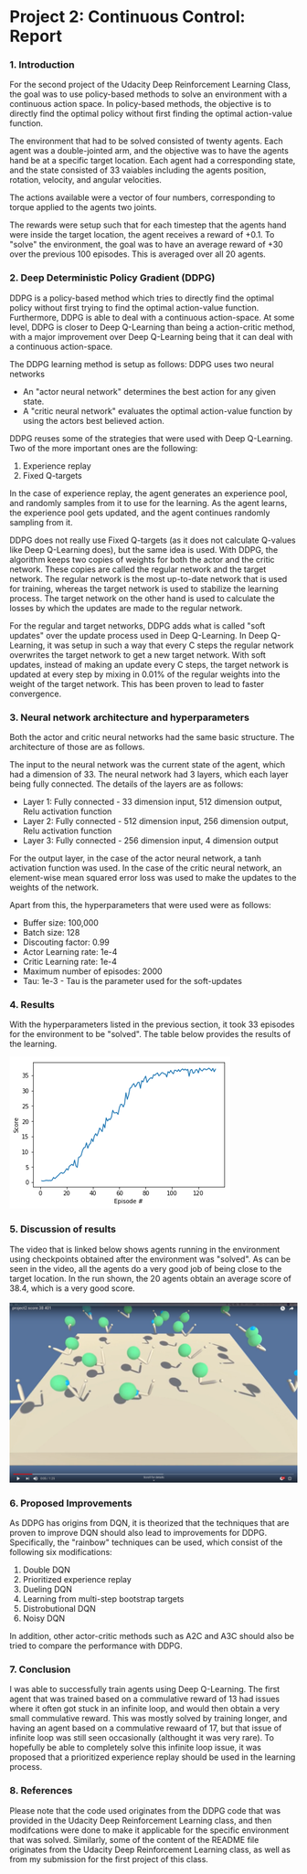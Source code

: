 # Project 2: Continuous Control: Report

### 1. Introduction

For the second project of the Udacity Deep Reinforcement Learning Class, the goal was to use policy-based methods to solve an environment with a continuous action space. In policy-based methods, the objective is to directly find the optimal policy without first finding the optimal action-value function.

The environment that had to be solved consisted of twenty agents. Each agent was a double-jointed arm, and the objective was to have the agents hand be at a specific target location. Each agent had a corresponding state, and the state consisted of 33 vaiables including the agents position, rotation, velocity, and angular velocities.

The actions available were a vector of four numbers, corresponding to torque applied to the agents two joints. 

The rewards were setup such that for each timestep that the agents hand were inside the target location, the agent receives a reward of +0.1. To "solve" the environment, the goal was to have an average reward of +30 over the previous 100 episodes. This is averaged over all 20 agents.

### 2. Deep Deterministic Policy Gradient (DDPG)
DDPG is a policy-based method which tries to directly find the optimal policy without first trying to find the optimal action-value function. Furthermore, DDPG is able to deal with a continuous action-space. At some level, DDPG is closer to Deep Q-Learning than being a action-critic method, with a major improvement over Deep Q-Learning being that it can deal with a continuous action-space.

The DDPG learning method is setup as follows:
DDPG uses two neural networks
- An "actor neural network" determines the best action for any given state.
- A "critic neural network" evaluates the optimal action-value function by using the actors best believed action.

DDPG reuses some of the strategies that were used with Deep Q-Learning. Two of the more important ones are the following:
1. Experience replay
2. Fixed Q-targets

In the case of experience replay, the agent generates an experience pool, and randomly samples from it to use for the learning. As the agent learns, the experience pool gets updated, and the agent continues randomly sampling from it.

DDPG does not really use Fixed Q-targets (as it does not calculate Q-values like Deep Q-Learning does), but the same idea is used. With DDPG, the algorithm keeps two copies of weights for both the actor and the critic network. These copies are called the regular network and the target network. The regular network is the most up-to-date network that is used for training, whereas the target network is used to stabilize the learning process. The target network on the other hand is used to calculate the losses by which the updates are made to the regular network.

For the regular and target networks, DDPG adds what is called "soft updates" over the update process used in Deep Q-Learning. In Deep Q-Learning, it was setup in such a way that every C steps the regular network overwrites the target network to get a new target network. With soft updates, instead of making an update every C steps, the target network is updated at every step by mixing in 0.01% of the regular weights into the weight of the target network. This has been proven to lead to faster convergence.

### 3. Neural network architecture and hyperparameters
Both the actor and critic neural networks had the same basic structure. The architecture of those are as follows.

The input to the neural network was the current state of the agent, which had a dimension of 33. The neural network had 3 layers, which each layer being fully connected. The details of the layers are as follows:
- Layer 1: Fully connected - 33 dimension input, 512 dimension output, Relu activation function
- Layer 2: Fully connected - 512 dimension input, 256 dimension output, Relu activation function
- Layer 3: Fully connected - 256 dimension input, 4 dimension output

For the output layer, in the case of the actor neural network, a tanh activation function was used. In the case of the critic neural network, an element-wise mean squared error loss was used to make the updates to the weights of the network.

Apart from this, the hyperparameters that were used were as follows:
- Buffer size: 100,000
- Batch size: 128
- Discouting factor: 0.99
- Actor Learning rate: 1e-4
- Critic Learning rate: 1e-4
- Maximum number of episodes: 2000
- Tau: 1e-3 - Tau is the parameter used for the soft-updates

### 4. Results
With the hyperparameters listed in the previous section, it took 33 episodes for the environment to be "solved". The table below provides the results of the learning.

![Results](Output.png)

### 5. Discussion of results
The video that is linked below shows agents running in the environment using checkpoints obtained after the environment was "solved". As can be seen in the video, all the agents do a very good job of being close to the target location. In the run shown, the 20 agents obtain an average score of 38.4, which is a very good score.<br/><br/>
[![Agent Trained to 13 Reward 24](trainedvideo.png)](https://youtu.be/h0aht-uI77w "Agent Trained to 13 Reward 24")

### 6. Proposed Improvements
As DDPG has origins from DQN, it is theorized that the techniques that are proven to improve DQN should also lead to improvements for DDPG. Specifically, the "rainbow" techniques can be used, which consist of the following six modifications:
1. Double DQN
2. Prioritized experience replay
3. Dueling DQN
4. Learning from multi-step bootstrap targets
5. Distrobutional DQN
6. Noisy DQN

In addition, other actor-critic methods such as A2C and A3C should also be tried to compare the performance with DDPG.

### 7. Conclusion
I was able to successfully train agents using Deep Q-Learning. The first agent that was trained based on a commulative reward of 13 had issues where it often got stuck in an infinite loop, and would then obtain a very small commulative reward. This was mostly solved by training longer, and having an agent based on a commulative rewaard of 17, but that issue of infinite loop was still seen occasionally (althought it was very rare). To hopefully be able to completely solve this infinite loop issue, it was proposed that a prioritized experience replay should be used in the learning process.

### 8. References
Please note that the code used originates from the DDPG code that was provided in the Udacity Deep Reinforcement Learning class, and then modifcations were done to make it applicable for the specific environment that was solved. Similarly, some of the content of the README file originates from the Udacity Deep Reinforcement Learning class, as well as from my submission for the first project of this class.